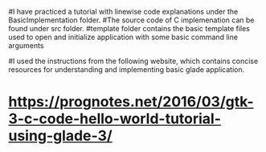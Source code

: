 #I have practiced a tutorial with linewise code explanations under the BasicImplementation folder.
#The source code of C implemenation can be found under src folder.
#template folder contains the basic template files used to open and initialize application with some basic command line arguments

#I used the instructions from the following website, which contains concise resources for understanding and implementing basic glade application.
# https://prognotes.net/2016/03/gtk-3-c-code-hello-world-tutorial-using-glade-3/
